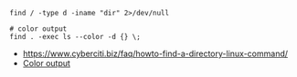```
find / -type d -iname "dir" 2>/dev/null

# color output
find . -exec ls --color -d {} \;
```

- https://www.cyberciti.biz/faq/howto-find-a-directory-linux-command/
- [Color output](https://unix.stackexchange.com/a/26314)
